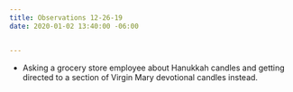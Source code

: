 ```yaml
---
title: Observations 12-26-19
date: 2020-01-02 13:40:00 -06:00


---
```


- Asking a grocery store employee about Hanukkah candles and getting directed to a section of Virgin Mary devotional candles instead.